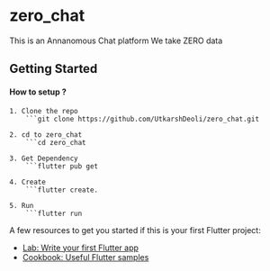 # zero_chat

This is an Annanomous Chat platform 
We take ZERO data


## Getting Started

#### How to setup ?
    1. Clone the repo
        ```git clone https://github.com/UtkarshDeoli/zero_chat.git
        
    2. cd to zero_chat
        ```cd zero_chat
        
    3. Get Dependency
        ```flutter pub get

    4. Create
        ```flutter create.

    5. Run
        ```flutter run

A few resources to get you started if this is your first Flutter project:

- [Lab: Write your first Flutter app](https://docs.flutter.dev/get-started/codelab)
- [Cookbook: Useful Flutter samples](https://docs.flutter.dev/cookbook)

